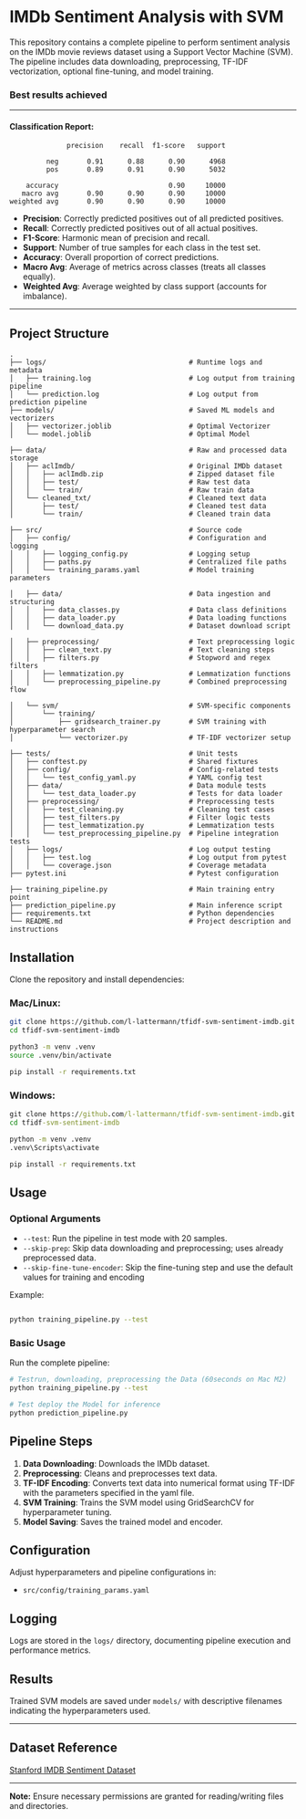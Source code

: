# IMDb Sentiment Analysis with SVM

This repository contains a complete pipeline to perform sentiment analysis on the IMDb movie reviews dataset using a Support Vector Machine (SVM). The pipeline includes data downloading, preprocessing, TF-IDF vectorization, optional fine-tuning, and model training.

### Best results achieved
---
#### Classification Report:
```
              precision    recall  f1-score   support

         neg       0.91      0.88      0.90      4968
         pos       0.89      0.91      0.90      5032

    accuracy                           0.90     10000
   macro avg       0.90      0.90      0.90     10000
weighted avg       0.90      0.90      0.90     10000
```

- **Precision**: Correctly predicted positives out of all predicted positives.
- **Recall**: Correctly predicted positives out of all actual positives.
- **F1-Score**: Harmonic mean of precision and recall.  
- **Support**: Number of true samples for each class in the test set.
- **Accuracy**: Overall proportion of correct predictions.
- **Macro Avg**: Average of metrics across classes (treats all classes equally).
- **Weighted Avg**: Average weighted by class support (accounts for imbalance).
---

## Project Structure

```
.
├── logs/                                   # Runtime logs and metadata
│   ├── training.log                        # Log output from training pipeline
│   └── prediction.log                      # Log output from prediction pipeline
├── models/                                 # Saved ML models and vectorizers
│   ├── vectorizer.joblib                   # Optimal Vectorizer
│   └── model.joblib                        # Optimal Model
  
├── data/                                   # Raw and processed data storage
│   ├── aclImdb/                            # Original IMDb dataset
│   │   ├── aclImdb.zip                     # Zipped dataset file
│   │   ├── test/                           # Raw test data
│   │   └── train/                          # Raw train data
│   └── cleaned_txt/                        # Cleaned text data
│       ├── test/                           # Cleaned test data
│       └── train/                          # Cleaned train data
  
├── src/                                    # Source code
│   ├── config/                             # Configuration and logging
│   │   ├── logging_config.py               # Logging setup
│   │   ├── paths.py                        # Centralized file paths
│   │   └── training_params.yaml            # Model training parameters
  
│   ├── data/                               # Data ingestion and structuring
│   │   ├── data_classes.py                 # Data class definitions
│   │   ├── data_loader.py                  # Data loading functions
│   │   └── download_data.py                # Dataset download script
  
│   ├── preprocessing/                      # Text preprocessing logic
│   │   ├── clean_text.py                   # Text cleaning steps
│   │   ├── filters.py                      # Stopword and regex filters
│   │   ├── lemmatization.py                # Lemmatization functions
│   │   └── preprocessing_pipeline.py       # Combined preprocessing flow
  
│   └── svm/                                # SVM-specific components
│       └── training/  
│           ├── gridsearch_trainer.py       # SVM training with hyperparameter search
│           └── vectorizer.py               # TF-IDF vectorizer setup
  
├── tests/                                  # Unit tests
│   ├── conftest.py                         # Shared fixtures
│   ├── config/                             # Config-related tests
│   │   └── test_config_yaml.py             # YAML config test
│   ├── data/                               # Data module tests
│   │   └── test_data_loader.py             # Tests for data loader
│   ├── preprocessing/                      # Preprocessing tests
│   │   ├── test_cleaning.py                # Cleaning test cases
│   │   ├── test_filters.py                 # Filter logic tests
│   │   ├── test_lemmatization.py           # Lemmatization tests
│   │   └── test_preprocessing_pipeline.py  # Pipeline integration tests
│   ├── logs/                               # Log output testing
│   │   ├── test.log                        # Log output from pytest
│   │   └── coverage.json                   # Coverage metadata
├── pytest.ini                              # Pytest configuration
  
├── training_pipeline.py                    # Main training entry point
├── prediction_pipeline.py                  # Main inference script
├── requirements.txt                        # Python dependencies
└── README.md                               # Project description and instructions
```

## Installation

Clone the repository and install dependencies:

### Mac/Linux:
```bash
git clone https://github.com/l-lattermann/tfidf-svm-sentiment-imdb.git
cd tfidf-svm-sentiment-imdb

python3 -m venv .venv
source .venv/bin/activate

pip install -r requirements.txt
```

### Windows:
```cmd
git clone https://github.com/l-lattermann/tfidf-svm-sentiment-imdb.git
cd tfidf-svm-sentiment-imdb

python -m venv .venv
.venv\Scripts\activate

pip install -r requirements.txt
```

## Usage

### Optional Arguments

- `--test`: Run the pipeline in test mode with 20 samples.
- `--skip-prep`: Skip data downloading and preprocessing; uses already preprocessed data.
- `--skip-fine-tune-encoder`: Skip the fine-tuning step and use the default values for training and encoding

Example:

```bash

python training_pipeline.py --test

```

### Basic Usage

Run the complete pipeline:

```bash
# Testrun, downloading, preprocessing the Data (60seconds on Mac M2)
python training_pipeline.py --test

# Test deploy the Model for inference
python prediction_pipeline.py
```

## Pipeline Steps

1. **Data Downloading**: Downloads the IMDb dataset.
2. **Preprocessing**: Cleans and preprocesses text data.
3. **TF-IDF Encoding**: Converts text data into numerical format using TF-IDF with the parameters specified in the yaml file.
4. **SVM Training**: Trains the SVM model using GridSearchCV for hyperparameter tuning.
5. **Model Saving**: Saves the trained model and encoder.

## Configuration

Adjust hyperparameters and pipeline configurations in:

- `src/config/training_params.yaml`

## Logging

Logs are stored in the `logs/` directory, documenting pipeline execution and performance metrics.

## Results

Trained SVM models are saved under `models/` with descriptive filenames indicating the hyperparameters used.

---

## Dataset Reference

[Stanford IMDB Sentiment Dataset](https://ai.stanford.edu/~amaas/data/sentiment/)

---

**Note:** Ensure necessary permissions are granted for reading/writing files and directories.
